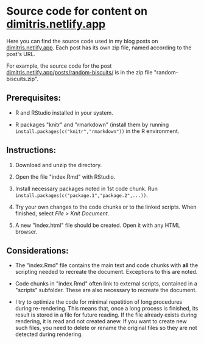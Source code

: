 # Source code for content on [dimitris.netlify.app](https://dimitris.netlify.app)

Here you can find the source code used in my blog posts on [dimitris.netlify.app](https://dimitris.netlify.app). Each post has its own zip file, named according to the post's URL.

For example, the source code for the post [dimitris.netlify.app/posts/random-biscuits/](https://dimitris.netlify.app/posts/random-biscuits/) is in the zip file "random-biscuits.zip".

## Prerequisites:

-   R and RStudio installed in your system.

-   R packages "knitr" and "rmarkdown" (install them by running `install.packages(c("knitr","rmarkdown"))` in the R environment.

## Instructions:

1.  Download and unzip the directory.

2.  Open the file "index.Rmd" with RStudio.

3.  Install necessary packages noted in 1st code chunk. Run `install.packages(c("package.1","package.2",...))`.

4.  Try your own changes to the code chunks or to the linked scripts. When finished, select *File \> Knit Document*.

5.  A new "index.html" file should be created. Open it with any HTML browser.

## Considerations:

-   The "index.Rmd" file contains the main text and code chunks with **all** the scripting needed to recreate the document. Exceptions to this are noted.

-   Code chunks in "index.Rmd" often link to external scripts, contained in a "scripts" subfolder. These are also necessary to recreate the document.

-   I try to optimize the code for minimal repetition of long procedures during re-rendering. This means that, once a long process is finished, its result is stored in a file for future reading. If the file already exists during rendering, it is read and not created anew. If you want to create new such files, you need to delete or rename the original files so they are not detected during rendering.

